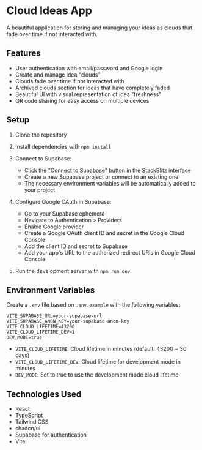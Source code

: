 # Cloud Ideas App

A beautiful application for storing and managing your ideas as clouds that fade over time if not interacted with.

## Features

- User authentication with email/password and Google login
- Create and manage idea "clouds"
- Clouds fade over time if not interacted with
- Archived clouds section for ideas that have completely faded
- Beautiful UI with visual representation of idea "freshness"
- QR code sharing for easy access on multiple devices

## Setup

1. Clone the repository
2. Install dependencies with `npm install`
3. Connect to Supabase:
   - Click the "Connect to Supabase" button in the StackBlitz interface
   - Create a new Supabase project or connect to an existing one
   - The necessary environment variables will be automatically added to your project

4. Configure Google OAuth in Supabase:
   - Go to your Supabase ephemera
   - Navigate to Authentication > Providers
   - Enable Google provider
   - Create a Google OAuth client ID and secret in the Google Cloud Console
   - Add the client ID and secret to Supabase
   - Add your app's URL to the authorized redirect URIs in Google Cloud Console

5. Run the development server with `npm run dev`

## Environment Variables

Create a `.env` file based on `.env.example` with the following variables:

```
VITE_SUPABASE_URL=your-supabase-url
VITE_SUPABASE_ANON_KEY=your-supabase-anon-key
VITE_CLOUD_LIFETIME=43200
VITE_CLOUD_LIFETIME_DEV=1
DEV_MODE=true
```

- `VITE_CLOUD_LIFETIME`: Cloud lifetime in minutes (default: 43200 = 30 days)
- `VITE_CLOUD_LIFETIME_DEV`: Cloud lifetime for development mode in minutes
- `DEV_MODE`: Set to true to use the development mode cloud lifetime

## Technologies Used

- React
- TypeScript
- Tailwind CSS
- shadcn/ui
- Supabase for authentication
- Vite